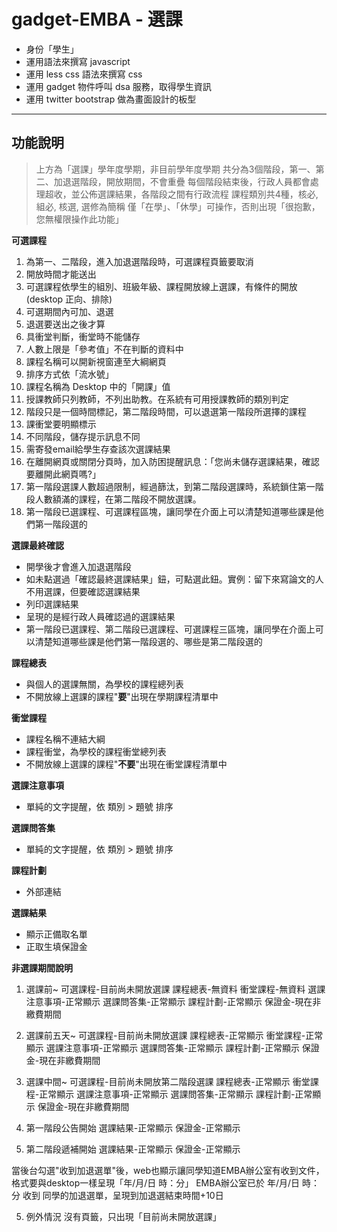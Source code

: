 gadget-EMBA - 選課
==========================

* 身份「學生」
* 運用語法來撰寫 javascript
* 運用 less css 語法來撰寫 css
* 運用 gadget 物件呼叫 dsa 服務，取得學生資訊
* 運用 twitter bootstrap 做為畫面設計的板型


----------


功能說明
-------

> 上方為「選課」學年度學期，非目前學年度學期
> 共分為3個階段，第一、第二、加退選階段，開放期間，不會重疊
> 每個階段結束後，行政人員都會處理超收，並公佈選課結果，各階段之間有行政流程
> 課程類別共4種，核必, 組必, 核選, 選修為簡稱
> 僅「在學」、「休學」可操作，否則出現「很抱歉，您無權限操作此功能」

**可選課程**

1. 為第一、二階段，進入加退選階段時，可選課程頁籤要取消
2. 開放時間才能送出
3. 可選課程依學生的組別、班級年級、課程開放線上選課，有條件的開放(desktop 正向、排除)
4. 可選期間內可加、退選
5. 退選要送出之後才算
6. 具衝堂判斷，衝堂時不能儲存
7. 人數上限是「參考值」不在判斷的資料中
8. 課程名稱可以開新視窗連至大綱網頁
9. 排序方式依「流水號」
10. 課程名稱為 Desktop 中的「開課」值
11. 授課教師只列教師，不列出助教。在系統有可用授課教師的類別判定
12. 階段只是一個時間標記，第二階段時間，可以退選第一階段所選擇的課程
13. 課衝堂要明顯標示
14. 不同階段，儲存提示訊息不同
15. 需寄發email給學生存查該次選課結果
16. 在離開網頁或關閉分頁時，加入防困提醒訊息：「您尚未儲存選課結果，確認要離開此網頁嗎?」
17. 第一階段選課人數超過限制，經過篩汰，到第二階段選課時，系統鎖住第一階段人數額滿的課程，在第二階段不開放選課。
18. 第一階段已選課程、可選課程區塊，讓同學在介面上可以清楚知道哪些課是他們第一階段選的

**選課最終確認**

- 開學後才會進入加退選階段
- 如未點選過「確認最終選課結果」鈕，可點選此鈕。實例：留下來寫論文的人不用選課，但要確認選課結果
- 列印選課結果
- 呈現的是經行政人員確認過的選課結果
- 第一階段已選課程、第二階段已選課程、可選課程三區塊，讓同學在介面上可以清楚知道哪些課是他們第一階段選的、哪些是第二階段選的

**課程總表**

- 與個人的選課無關，為學校的課程總列表
- 不開放線上選課的課程"**要**"出現在學期課程清單中

**衝堂課程**

- 課程名稱不連結大綱
- 課程衝堂，為學校的課程衝堂總列表
- 不開放線上選課的課程"**不要**"出現在衝堂課程清單中

**選課注意事項**

- 單純的文字提醒，依 類別 > 題號 排序

**選課問答集**

- 單純的文字提醒，依 類別 > 題號 排序

**課程計劃**

- 外部連結

**選課結果**

- 顯示正備取名單
- 正取生填保證金

**非選課期間說明**

1. 選課前~
可選課程-目前尚未開放選課
課程總表-無資料
衝堂課程-無資料
選課注意事項-正常顯示
選課問答集-正常顯示
課程計劃-正常顯示
保證金-現在非繳費期間

1. 選課前五天~
可選課程-目前尚未開放選課
課程總表-正常顯示
衝堂課程-正常顯示
選課注意事項-正常顯示
選課問答集-正常顯示
課程計劃-正常顯示
保證金-現在非繳費期間

2. 選課中間~
可選課程-目前尚未開放第二階段選課
課程總表-正常顯示
衝堂課程-正常顯示
選課注意事項-正常顯示
選課問答集-正常顯示
課程計劃-正常顯示
保證金-現在非繳費期間

4. 第一階段公告開始
選課結果-正常顯示
保證金-正常顯示

5. 第二階段遞補開始
選課結果-正常顯示
保證金-正常顯示


當後台勾選"收到加退選單"後，web也顯示讓同學知道EMBA辦公室有收到文件，
格式要與desktop一樣呈現「年/月/日 時：分」
EMBA辦公室已於 年/月/日 時：分 收到  同學的加退選單，呈現到加退選結束時間+10日

5. 例外情況
沒有頁籤，只出現「目前尚未開放選課」
